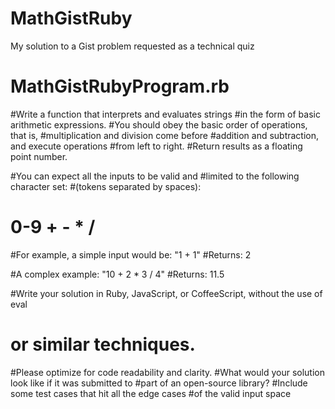 MathGistRuby
============

My solution to a Gist problem requested as a technical quiz

# MathGistRubyProgram.rb

#Write a function that interprets and evaluates strings 
#in the form of basic arithmetic expressions. 
#You should obey the basic order of operations, that is, 
#multiplication and division come before 
#addition and subtraction, and execute operations 
#from left to right. 
#Return results as a floating point number.

#You can expect all the inputs to be valid and 
#limited to the following character set: 
#(tokens separated by spaces):

# 0-9 + - * /

#For example, a simple input would be: "1 + 1" 
#Returns: 2

#A complex example: "10 + 2 * 3 / 4" 
#Returns: 11.5

#Write your solution in Ruby, JavaScript, or CoffeeScript, without the use of eval
# or similar techniques.

#Please optimize for code readability and clarity. 
#What would your solution look like if it was submitted to 
#part of an open-source library?
#Include some test cases that hit all the edge cases 
#of the valid input space
